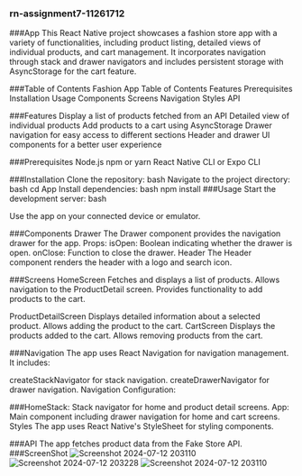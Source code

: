 ### rn-assignment7-11261712
###App
This React Native project showcases a fashion store app with a variety of functionalities, including product listing, detailed views of individual products, and cart management. It incorporates navigation through stack and drawer navigators and includes persistent storage with AsyncStorage for the cart feature.

###Table of Contents
Fashion App
Table of Contents
Features
Prerequisites
Installation
Usage
Components
Screens
Navigation
Styles
API

###Features
Display a list of products fetched from an API
Detailed view of individual products
Add products to a cart using AsyncStorage
Drawer navigation for easy access to different sections
Header and drawer UI components for a better user experience

###Prerequisites
Node.js
npm or yarn
React Native CLI or Expo CLI

###Installation
Clone the repository:
bash
Navigate to the project directory:
bash
cd App
Install dependencies:
bash
npm install
###Usage
Start the development server:
bash

Use the app on your connected device or emulator.

###Components
Drawer
The Drawer component provides the navigation drawer for the app.
Props:
isOpen: Boolean indicating whether the drawer is open.
onClose: Function to close the drawer.
Header
The Header component renders the header with a logo and search icon.

###Screens
HomeScreen
Fetches and displays a list of products.
Allows navigation to the ProductDetail screen.
Provides functionality to add products to the cart.

ProductDetailScreen
Displays detailed information about a selected product.
Allows adding the product to the cart.
CartScreen
Displays the products added to the cart.
Allows removing products from the cart.

###Navigation
The app uses React Navigation for navigation management. It includes:

createStackNavigator for stack navigation.
createDrawerNavigator for drawer navigation.
Navigation Configuration:

###HomeStack: Stack navigator for home and product detail screens.
App: Main component including drawer navigation for home and cart screens.
Styles
The app uses React Native's StyleSheet for styling components.

###API
The app fetches product data from the Fake Store API.
###ScreenShot
![Screenshot 2024-07-12 203110](https://github.com/user-attachments/assets/d138de9f-8ac1-4451-a972-5748060d48e7)
![Screenshot 2024-07-12 203228](https://github.com/user-attachments/assets/baeb8c71-e6d8-43f0-8b4a-97abc03958e2)
![Screenshot 2024-07-12 203110](https://github.com/user-attachments/assets/3bb7ba6d-6e0d-4b0d-9109-cc9aff37370d)


